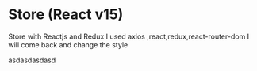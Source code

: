 # Store (React v15)
Store with Reactjs and Redux
I used axios ,react,redux,react-router-dom 
I will come back and change the style
    
    
    
     
asdasdasdasd
